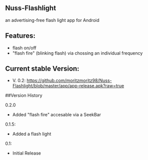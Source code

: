 ## Nuss-Flashlight
an advertising-free flash light app for Android

## Features:
- flash on/off
- "flash fire" (blinking flash) via chossing an individual frequency

## Current stable Version:
- V. 0.2: https://github.com/moritzmoritz98/Nuss-Flashlight/blob/master/app/app-release.apk?raw=true

  
##Version History

0.2.0
* Added "flash fire" accesable via a SeekBar

0.1.5:
* Added a flash light

0.1:
* Initial Release
